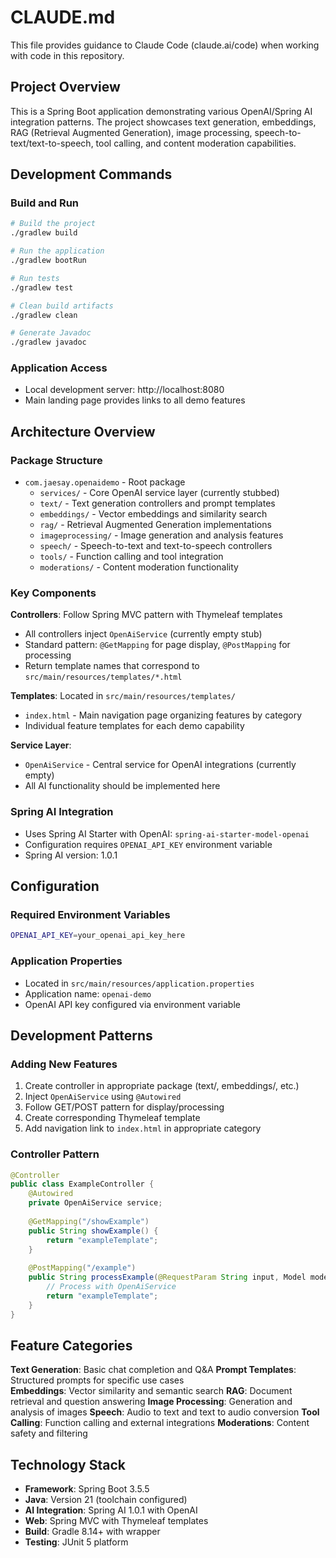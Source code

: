 # CLAUDE.md

This file provides guidance to Claude Code (claude.ai/code) when working with code in this repository.

## Project Overview

This is a Spring Boot application demonstrating various OpenAI/Spring AI integration patterns. The project showcases text generation, embeddings, RAG (Retrieval Augmented Generation), image processing, speech-to-text/text-to-speech, tool calling, and content moderation capabilities.

## Development Commands

### Build and Run
```bash
# Build the project
./gradlew build

# Run the application
./gradlew bootRun

# Run tests
./gradlew test

# Clean build artifacts
./gradlew clean

# Generate Javadoc
./gradlew javadoc
```

### Application Access
- Local development server: http://localhost:8080
- Main landing page provides links to all demo features

## Architecture Overview

### Package Structure
- `com.jaesay.openaidemo` - Root package
  - `services/` - Core OpenAI service layer (currently stubbed)
  - `text/` - Text generation controllers and prompt templates
  - `embeddings/` - Vector embeddings and similarity search
  - `rag/` - Retrieval Augmented Generation implementations
  - `imageprocessing/` - Image generation and analysis features
  - `speech/` - Speech-to-text and text-to-speech controllers
  - `tools/` - Function calling and tool integration
  - `moderations/` - Content moderation functionality

### Key Components

**Controllers**: Follow Spring MVC pattern with Thymeleaf templates
- All controllers inject `OpenAiService` (currently empty stub)
- Standard pattern: `@GetMapping` for page display, `@PostMapping` for processing
- Return template names that correspond to `src/main/resources/templates/*.html`

**Templates**: Located in `src/main/resources/templates/`
- `index.html` - Main navigation page organizing features by category
- Individual feature templates for each demo capability

**Service Layer**: 
- `OpenAiService` - Central service for OpenAI integrations (currently empty)
- All AI functionality should be implemented here

### Spring AI Integration
- Uses Spring AI Starter with OpenAI: `spring-ai-starter-model-openai`
- Configuration requires `OPENAI_API_KEY` environment variable
- Spring AI version: 1.0.1

## Configuration

### Required Environment Variables
```bash
OPENAI_API_KEY=your_openai_api_key_here
```

### Application Properties
- Located in `src/main/resources/application.properties`
- Application name: `openai-demo`
- OpenAI API key configured via environment variable

## Development Patterns

### Adding New Features
1. Create controller in appropriate package (text/, embeddings/, etc.)
2. Inject `OpenAiService` using `@Autowired`
3. Follow GET/POST pattern for display/processing
4. Create corresponding Thymeleaf template
5. Add navigation link to `index.html` in appropriate category

### Controller Pattern
```java
@Controller
public class ExampleController {
    @Autowired
    private OpenAiService service;
    
    @GetMapping("/showExample")
    public String showExample() {
        return "exampleTemplate";
    }
    
    @PostMapping("/example")
    public String processExample(@RequestParam String input, Model model) {
        // Process with OpenAiService
        return "exampleTemplate";
    }
}
```

## Feature Categories

**Text Generation**: Basic chat completion and Q&A
**Prompt Templates**: Structured prompts for specific use cases  
**Embeddings**: Vector similarity and semantic search
**RAG**: Document retrieval and question answering
**Image Processing**: Generation and analysis of images
**Speech**: Audio to text and text to audio conversion
**Tool Calling**: Function calling and external integrations
**Moderations**: Content safety and filtering

## Technology Stack
- **Framework**: Spring Boot 3.5.5
- **Java**: Version 21 (toolchain configured)
- **AI Integration**: Spring AI 1.0.1 with OpenAI
- **Web**: Spring MVC with Thymeleaf templates
- **Build**: Gradle 8.14+ with wrapper
- **Testing**: JUnit 5 platform